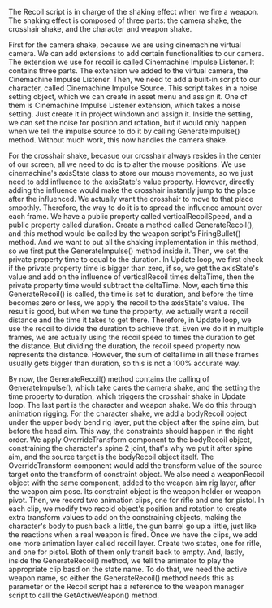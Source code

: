 The Recoil script is in charge of the shaking effect when we fire a weapon. The shaking effect is composed of three parts: the camera shake, the crosshair shake, and the character and weapon shake.

First for the camera shake, because we are using cinemachine virtual camera. We can add extensions to add certain functionalities to our camera. The extension we use for recoil is called Cinemachine Impulse Listener. It contains three parts. The extension we added to the virtual camera, the Cinemachine Impulse Listener.  Then, we need to add a built-in script to our character, called Cinemachine Impulse Source. This script takes in a noise setting object, which we can create in asset menu and assign it. One of them is Cinemachine Impulse Listener extension, which takes a noise setting. Just create it in project windown and assign it. Inside the setting, we can set the noise for position and rotation, but it would only happen when we tell the impulse source to do it by calling GenerateImpulse() method. Without much work, this now handles the camera shake.

For the crosshair shake, becasue our crosshair always resides in the center of our screen, all we need to do is to alter the mouse positions. We use cinemachine's axisState class to store our mouse movements, so we just need to add influence to the axisState's value property. However, directly adding the influence would make the crosshair instantly jump to the place after the influenced. We actually want the crosshair to move to that place smoothly. Therefore, the way to do it is to spread the influence amount over each frame. We have a public property called verticalRecoilSpeed, and a public property called duration. Create a method called GenerateRecoil(), and this method would be called by the weapon script's FiringBullet() method. And we want to put all the shaking implementation in this method, so we first put the GenerateImpulse() method inside it. Then, we set the private property time to equal to the duration. In Update loop, we first check if the private property time is bigger than zero, if so, we get the axisState's value and add on the influence of verticalRecoil times deltaTime, then the private property time would subtract the deltaTime. Now, each time this GenerateRecoil() is called, the time is set to duration, and before the time becomes zero or less, we apply the recoil to the axisState's value. The result is good, but when we tune the property, we actually want a recoil distance and the time it takes to get there. Therefore, in Update loop, we use the recoil to divide the duration to achieve that. Even we do it in multiple frames, we are actually using the recoil speed to times the duration to get the distance. But dividing the duration, the recoil speed property now represents the distance. However, the sum of deltaTime in all these frames usually gets bigger than duration, so this is not a 100% accurate way.

By now, the GenerateRecoil() method contains the calling of GenerateImpulse(), which take cares the camera shake, and the setting the time property to duration, which triggers the crosshair shake in Update loop. The last part is the character and weapon shake. We do this through animation rigging. For the character shake, we add a bodyRecoil object under the upper body bend rig layer, put the object after the spine aim, but before the head aim. This way, the constraints should happen in the right order. We apply OverrideTransform component to the bodyRecoil object, constraining the character's spine 2 joint, that's why we put it after spine aim, and the source target is the bodyRecoil object itself. The OverrideTransform component would add the transform value of the source target onto the transform of constraint object. We also need a weaponRecoil object with the same component, added to the weapon aim rig layer, after the weapon aim pose. Its constraint object is the weapon holder or weapon pivot. Then, we record two animation clips, one for rifle and one for pistol. In each clip, we modify two recoid object's position and rotation to create extra transform values to add on the constraining objects, making the character's body to push back a little, the gun barrel go up a little, just like the reactions when a real weapon is fired. Once we have the clips, we add one more animation layer called recoil layer. Create two states, one for rifle, and one for pistol. Both of them only transit back to empty. And, lastly, inside the GenerateRecoil() method, we tell the animator to play the appropriate clip basd on the state name. To do that, we need the active weapon name, so either the GenerateRecoil() method needs this as parameter or the Recoil script has a reference to the weapon manager script to call the GetActiveWeapon() method.
